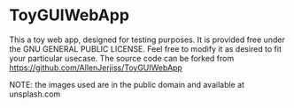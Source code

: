 # ToyGUIWebApp

This a toy web app, designed for testing purposes. It is provided free under the GNU GENERAL PUBLIC LICENSE. Feel free to modify it as desired to fit your particular usecase. The source code can be forked from https://github.com/AllenJerjiss/ToyGUIWebApp

NOTE: the images used are in the public domain and available at unsplash.com
